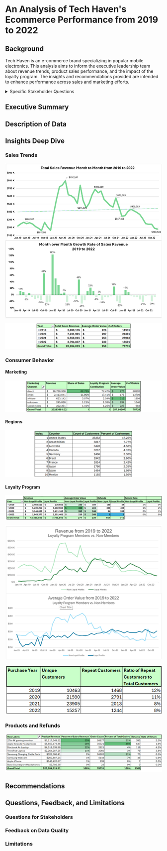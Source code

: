 # An Analysis of Tech Haven's Ecommerce Performance from 2019 to 2022
## Background
Tech Haven is an e-commerce brand specializing in popular mobile electronics. This analysis aims to inform the executive leadership team about revenue trends, product sales performance, and the impact of the loyalty program. The insights and recommendations provided are intended to enhance performance across sales and marketing efforts.

<details>
<summary>Specific Stakeholder Questions</summary>

This section represents the specific questions and requests that stakeholders have given to the data team. It is here to provide traceability and accountability for this project. 

**Sales Trends**

1. What were Tech Haven's sales revenue trends between 2019 and 2022?
2. During which month do we see our highest/lowest revenue?
3. What is the Average Order Value (AOV)?

**Consumer Behavior**

4. Which marketing channel brings us the most customers?

- Sales %, AOV, Order Count
- Could also look at platforms: Website vs. mobile
- Marketing Worksheet
-Marketing spend and ROI


5. Which country/region has the most customers?

- Consumption trends
- Maybe a geographic heat map in the future

6. Has the loyalty program improved Total Revenue and Average Order Value (AOV)?

- Do loyalty members outpace  non-loyalty members in sales rev, AOV, or orders placed?


**Products and Refunds**

7. Which products have generated the highest/lowest revenue? 
8. Investigate refund rates and report on general trends.

- Double down on what's working
- Each products total rev, Order Count, and refund rate
- Product and AOV Worksheet
</details>

## Executive Summary


## Description of Data


## Insights Deep Dive
### Sales Trends
![alt text](assets/TotalSalesAndGrowthLine.png)

![alt text](assets/TotalSalesRevTable.png)

### Consumer Behavior
#### Marketing
![alt text](assets/MarketingChannelRevenue.png)

#### Regions
![alt text](assets/Top10Countries.png)

#### Loyalty Program
![alt text](assets/LoyaltyRevenueAOVRefund.png)

![alt text](assets/LoyaltyLineChart.png)

![alt text](assets/UniqueCustomersByYear.png)

### Products and Refunds
![alt text](assets/ProductsAndRefunds.png)


## Recommendations


## Questions, Feedback, and Limitations
### Questions for Stakeholders


### Feedback on Data Quality


### Limitations
